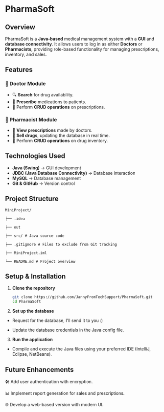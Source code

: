 # PharmaSoft

## Overview
PharmaSoft is a **Java-based** medical management system with a **GUI** and **database connectivity**. It allows users to log in as either **Doctors** or **Pharmacists**, providing role-based functionality for managing prescriptions, inventory, and sales.

## Features
### 🏥 Doctor Module
- 🔍 **Search** for drug availability.
- 💊 **Prescribe** medications to patients.
- 📝 Perform **CRUD operations** on prescriptions.

### 💊 Pharmacist Module
- 📜 **View prescriptions** made by doctors.
- 🛒 **Sell drugs**, updating the database in real time.
- 🔧 Perform **CRUD operations** on drug inventory.

## Technologies Used
- **Java (Swing)** → GUI development
- **JDBC (Java Database Connectivity)** → Database interaction
- **MySQL** → Database management
- **Git & GitHub** → Version control

## Project Structure  

    MiniProject/ 

    ├── .idea
  
    ├── out 

    ├── src/ # Java source code

    ├── .gitignore # Files to exclude from Git tracking

    ├── MiniProject.iml

    └── README.md # Project overview

## Setup & Installation
1. **Clone the repository**
   ```sh
   git clone https://github.com/JannyFromTechSupport/PharmaSoft.git
   cd PharmaSoft

2. **Set up the database**

- Request for the database, I'll send it to you :)


- Update the database credentials in the Java config file.

3. **Run the application**

- Compile and execute the Java files using your preferred IDE (IntelliJ, Eclipse, NetBeans).

## Future Enhancements

🛠 Add user authentication with encryption.

📊 Implement report generation for sales and prescriptions.

🌐 Develop a web-based version with modern UI.